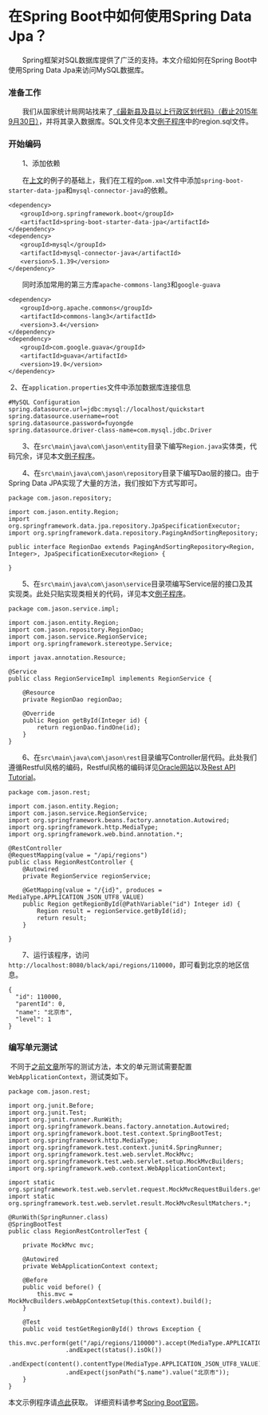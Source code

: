 # 在Spring Boot中如何使用Spring Data Jpa？
　　Spring框架对SQL数据库提供了广泛的支持。本文介绍如何在Spring Boot中使用Spring Data Jpa来访问MySQL数据库。

### 准备工作

　　我们从国家统计局网站找来了[《最新县及县以上行政区划代码》（截止2015年9月30日）](http://www.stats.gov.cn/tjsj/tjbz/xzqhdm/201608/t20160809_1386477.html)，并将其录入数据库。SQL文件见本文[例子程序](https://github.com/fuyongde/black/tree/black04)中的region.sql文件。



### 开始编码

　　1、添加依赖

　　在[上文](http://www.jianshu.com/p/fac64c59b2f0)的例子的基础上，我们在工程的`pom.xml`文件中添加`spring-boot-starter-data-jpa`和`mysql-connector-java`的依赖。

```
<dependency>
　　<groupId>org.springframework.boot</groupId>
　　<artifactId>spring-boot-starter-data-jpa</artifactId>
</dependency>
<dependency>
　　<groupId>mysql</groupId>
　　<artifactId>mysql-connector-java</artifactId>
　　<version>5.1.39</version>
</dependency>
```

　　同时添加常用的第三方库`apache-commons-lang3`和`google-guava`

```
<dependency>
　　<groupId>org.apache.commons</groupId>
　　<artifactId>commons-lang3</artifactId>
　　<version>3.4</version>
</dependency>
<dependency>
　　<groupId>com.google.guava</groupId>
　　<artifactId>guava</artifactId>
　　<version>19.0</version>
</dependency>
```

​	2、在`application.properties`文件中添加数据库连接信息

```
#MySQL Configuration
spring.datasource.url=jdbc:mysql://localhost/quickstart
spring.datasource.username=root
spring.datasource.password=fuyongde
spring.datasource.driver-class-name=com.mysql.jdbc.Driver
```

　　3、在`src\main\java\com\jason\entity`目录下编写`Region.java`实体类，代码冗余，详见本文[例子程序](https://github.com/fuyongde/black/tree/black04)。

　　4、在`src\main\java\com\jason\repository`目录下编写Dao层的接口。由于Spring Data JPA实现了大量的方法，我们按如下方式写即可。

```
package com.jason.repository;

import com.jason.entity.Region;
import org.springframework.data.jpa.repository.JpaSpecificationExecutor;
import org.springframework.data.repository.PagingAndSortingRepository;

public interface RegionDao extends PagingAndSortingRepository<Region, Integer>, JpaSpecificationExecutor<Region> {

}
```

　　5、在`src\main\java\com\jason\service`目录项编写Service层的接口及其实现类。此处只贴实现类相关的代码，详见本文[例子程序](https://github.com/fuyongde/black/tree/black04)。

```
package com.jason.service.impl;

import com.jason.entity.Region;
import com.jason.repository.RegionDao;
import com.jason.service.RegionService;
import org.springframework.stereotype.Service;

import javax.annotation.Resource;

@Service
public class RegionServiceImpl implements RegionService {

    @Resource
    private RegionDao regionDao;

    @Override
    public Region getById(Integer id) {
        return regionDao.findOne(id);
    }
}
```

　　6、在`src\main\java\com\jason\rest`目录编写Controller层代码。此处我们遵循Restful风格的编码，Restful风格的编码详见[Oracle网站](http://www.oracle.com/technetwork/articles/javase/index-137171.html)以及[Rest API Tutorial](http://www.restapitutorial.com/index.html)。

```
package com.jason.rest;

import com.jason.entity.Region;
import com.jason.service.RegionService;
import org.springframework.beans.factory.annotation.Autowired;
import org.springframework.http.MediaType;
import org.springframework.web.bind.annotation.*;

@RestController
@RequestMapping(value = "/api/regions")
public class RegionRestController {
    @Autowired
    private RegionService regionService;

    @GetMapping(value = "/{id}", produces = MediaType.APPLICATION_JSON_UTF8_VALUE)
    public Region getRegionById(@PathVariable("id") Integer id) {
        Region result = regionService.getById(id);
        return result;
    }

}
```

　　7、运行该程序，访问`http://localhost:8080/black/api/regions/110000`，即可看到北京的地区信息。

```
{
  "id": 110000,
  "parentId": 0,
  "name": "北京市",
  "level": 1
}
```



### 编写单元测试

​	不同于[之前文章](http://www.jianshu.com/p/8364a18d6b1e)所写的测试方法，本文的单元测试需要配置`WebApplicationContext`，测试类如下。

```
package com.jason.rest;

import org.junit.Before;
import org.junit.Test;
import org.junit.runner.RunWith;
import org.springframework.beans.factory.annotation.Autowired;
import org.springframework.boot.test.context.SpringBootTest;
import org.springframework.http.MediaType;
import org.springframework.test.context.junit4.SpringRunner;
import org.springframework.test.web.servlet.MockMvc;
import org.springframework.test.web.servlet.setup.MockMvcBuilders;
import org.springframework.web.context.WebApplicationContext;

import static org.springframework.test.web.servlet.request.MockMvcRequestBuilders.get;
import static org.springframework.test.web.servlet.result.MockMvcResultMatchers.*;

@RunWith(SpringRunner.class)
@SpringBootTest
public class RegionRestControllerTest {

    private MockMvc mvc;

    @Autowired
    private WebApplicationContext context;

    @Before
    public void before() {
        this.mvc = MockMvcBuilders.webAppContextSetup(this.context).build();
    }

    @Test
    public void testGetRegionById() throws Exception {
        this.mvc.perform(get("/api/regions/110000").accept(MediaType.APPLICATION_JSON_UTF8_VALUE))
                .andExpect(status().isOk())
                .andExpect(content().contentType(MediaType.APPLICATION_JSON_UTF8_VALUE))
                .andExpect(jsonPath("$.name").value("北京市"));
    }
} 
```






本文示例程序请[点此](https://github.com/fuyongde/black/tree/black04)获取。
详细资料请参考[Spring Boot官网](http://projects.spring.io/spring-boot/)。